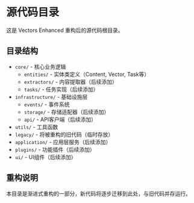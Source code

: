 # 源代码目录

这是 Vectors Enhanced 重构后的源代码根目录。

## 目录结构

- `core/` - 核心业务逻辑
  - `entities/` - 实体类定义（Content, Vector, Task等）
  - `extractors/` - 内容提取器（后续添加）
  - `tasks/` - 任务实现（后续添加）
- `infrastructure/` - 基础设施层
  - `events/` - 事件系统
  - `storage/` - 存储适配器（后续添加）
  - `api/` - API客户端（后续添加）
- `utils/` - 工具函数
- `legacy/` - 将被重构的旧代码（临时存放）
- `application/` - 应用层服务（后续添加）
- `plugins/` - 功能插件（后续添加）
- `ui/` - UI组件（后续添加）

## 重构说明

本目录是渐进式重构的一部分，新代码将逐步迁移到此处，与旧代码并存运行。
